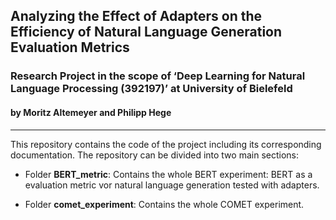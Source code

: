 ## Analyzing the Effect of Adapters on the Efficiency of Natural Language Generation Evaluation Metrics

### Research Project in the scope of ‘Deep Learning for Natural Language Processing (392197)’ at University of Bielefeld
#### by Moritz Altemeyer and Philipp Hege

-----------------------------

This repository contains the code of the project including its corresponding documentation. The repository can be divided into two main sections:

- Folder **BERT_metric**: Contains the whole BERT experiment: BERT as a evaluation metric vor natural language generation tested with adapters.

- Folder **comet_experiment**:  Contains the whole COMET experiment.
